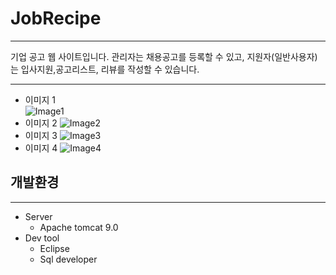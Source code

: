 # JobRecipe
* * *
기업 공고 웹 사이트입니다. 관리자는 채용공고를 등록할 수 있고, 지원자(일반사용자)는 입사지원,공고리스트, 리뷰를 작성할 수 있습니다.  
* * *
* 이미지 1   
![Image1](https://user-images.githubusercontent.com/67901924/98316018-ebaba580-201c-11eb-8390-54e772fb8968.png)   
* 이미지 2
![Image2](https://user-images.githubusercontent.com/67901924/98316022-ee0dff80-201c-11eb-8960-0f2ffb1ebb5b.png)   
* 이미지 3
![Image3](https://user-images.githubusercontent.com/67901924/98316028-efd7c300-201c-11eb-9427-c61ca1c4577c.png)   
* 이미지 4
![Image4](https://user-images.githubusercontent.com/67901924/98316033-f1a18680-201c-11eb-99ce-17c47af70300.png)   
## 개발환경   
* * *
+ Server
  + Apache tomcat 9.0   
+ Dev tool
   + Eclipse
   + Sql developer



